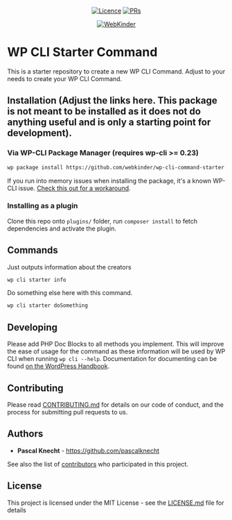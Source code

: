 <p align="center">
<a href="https://github.com/webkinder/wp-cli-command-starter"><img src="https://img.shields.io/github/license/webkinder/wp-cli-command-starter.svg" alt="Licence"></a>
<a href="https://github.com/webkinder/wp-cli-command-starter"><img src="https://img.shields.io/badge/PRs-welcome-brightgreen.svg?style=flat-square" alt="PRs"></a>
</p>


<center>
<a href="https://webkinder.ch">
<img src="https://www.webkinder.ch/static/webkinder-banner.png" alt="WebKinder" />
</a>
</center>

# WP CLI Starter Command
This is a starter repository to create a new WP CLI Command. Adjust to your needs to create your WP CLI Command.


## Installation (Adjust the links here. This package is not meant to be installed as it does not do anything useful and is only a starting point for development).

### Via WP-CLI Package Manager (requires wp-cli >= 0.23)
```bash
wp package install https://github.com/webkinder/wp-cli-command-starter
```
If you run into memory issues when installing the package, it's a known WP-CLI issue. [Check this out for a workaround](https://make.wordpress.org/cli/handbook/common-issues/#php-fatal-error-allowed-memory-size-of-999999-bytes-exhausted-tried-to-allocate-99-bytes).

### Installing as a plugin
Clone this repo onto `plugins/` folder, run `composer install` to fetch dependencies and activate the plugin.

## Commands
Just outputs information about the creators
```bash
wp cli starter info
```

Do something else here with this command.
```bash
wp cli starter doSomething
```

## Developing
Please add PHP Doc Blocks to all methods you implement. This will improve the ease of usage for the command as these information will be used by WP CLI when running `wp cli --help`. 
Documentation for documenting can be found [on the WordPress Handbook](https://make.wordpress.org/cli/handbook/references/documentation-standards/).

## Contributing

Please read [CONTRIBUTING.md](https://github.com/webkinder/wp-cli-command-starter/blob/master/CONTRIBUTING.md) for details on our code of conduct, and the process for submitting pull requests to us.

## Authors

* **Pascal Knecht** - https://github.com/pascalknecht

See also the list of [contributors](https://github.com/webkinder/wp-cli-command-starter/graphs/contributors) who participated in this project.

## License

This project is licensed under the MIT License - see the [LICENSE.md](LICENSE.md) file for details

